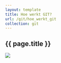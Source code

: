 ```yaml
---
layout: template
title: Hoe werkt GIT?
url: /git/hoe_werkt_git
collection: git
---
```


## {{ page.title }}

<img src="{{ '/git/images/push_pull_clone.png' | relative_url}}" />
